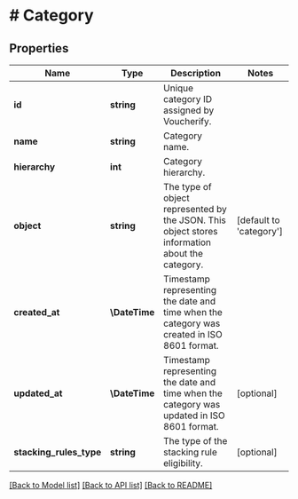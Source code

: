 # # Category

## Properties

Name | Type | Description | Notes
------------ | ------------- | ------------- | -------------
**id** | **string** | Unique category ID assigned by Voucherify. |
**name** | **string** | Category name. |
**hierarchy** | **int** | Category hierarchy. |
**object** | **string** | The type of object represented by the JSON. This object stores information about the category. | [default to 'category']
**created_at** | **\DateTime** | Timestamp representing the date and time when the category was created in ISO 8601 format. |
**updated_at** | **\DateTime** | Timestamp representing the date and time when the category was updated in ISO 8601 format. | [optional]
**stacking_rules_type** | **string** | The type of the stacking rule eligibility. | [optional]

[[Back to Model list]](../../README.md#models) [[Back to API list]](../../README.md#endpoints) [[Back to README]](../../README.md)
